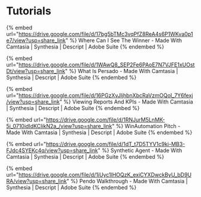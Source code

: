 # Tutorials

{% embed url="https://drive.google.com/file/d/17bg5bTMc3vqPfZ8ReA4s6P1WKva0p1e7/view?usp=share_link" %}
Where Can I See The Winner - Made With Camtasia | Synthesia | Descript | Adobe Suite
{% endembed %}

{% embed url="https://drive.google.com/file/d/1WAwQ8_SEP2Fe6PAoE7N7VJFE1xUOstDt/view?usp=share_link" %}
What Is Persado - Made With Camtasia | Synthesia | Descript | Adobe Suite
{% endembed %}

{% embed url="https://drive.google.com/file/d/16PGzXvJljhbnXbcRaVzmOQoI_7Y6fexj/view?usp=share_link" %}
Viewing Reports And KPIs - Made With Camtasia | Synthesia | Descript | Adobe Suite
{% endembed %}

{% embed url="https://drive.google.com/file/d/1RNJurM5LnMK-5j_0710idIdKCIikN2a_/view?usp=share_link" %}
WinAutomation Pitch - Made With Camtasia | Synthesia | Descript | Adobe Suite
{% endembed %}

{% embed url="https://drive.google.com/file/d/1dT_t7D5TYV1c9ki-MB3-FJdc4SYEKc4q/view?usp=share_link" %}
Synthetic Agent - Made With Camtasia | Synthesia | Descript | Adobe Suite
{% endembed %}

{% embed url="https://drive.google.com/file/d/1iUyc1lHOQzK_exiCYXDwckByU_bD9URA/view?usp=share_link" %}
Pendo Walkthrough - Made With Camtasia | Synthesia | Descript | Adobe Suite
{% endembed %}

